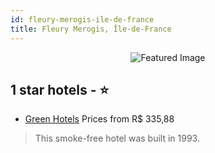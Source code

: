 ```yaml
---
id: fleury-merogis-ile-de-france
title: Fleury Merogis, Île-de-France
---
```


<center><img src="https://i.travelapi.com/hotels/2000000/1620000/1619200/1619164/be688c75_z.jpg" alt="Featured Image" /></center>


##  1 star hotels - ⭐️

-    [Green Hotels](https://us.hurb.com/hotels/fleury-merogis/green-hotels-JNP-JP061783?cmp=18055) Prices from R$ 335,88
   > This smoke-free hotel was built in 1993.
